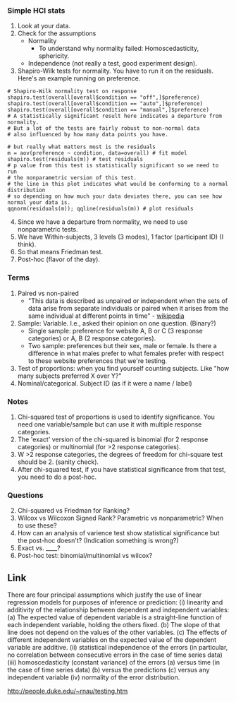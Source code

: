 ### Simple HCI stats

1. Look at your data.
2. Check for the assumptions
    - Normality
       - To understand why normality failed: Homoscedasticity, sphericity.
    - Independence (not really a test, good experiment design).
3. Shapiro-Wilk tests for normality. You have to run it on the residuals. Here's an example running on preference.

```
# Shapiro-Wilk normality test on response
shapiro.test(overall[overall$condition == "off",]$preference)
shapiro.test(overall[overall$condition == "auto",]$preference)
shapiro.test(overall[overall$condition == "manual",]$preference)
# A statistically significant result here indicates a departure from normality.
# But a lot of the tests are fairly robust to non-normal data
# also influenced by how many data points you have.

# but really what matters most is the residuals
m = aov(preference ~ condition, data=overall) # fit model
shapiro.test(residuals(m)) # test residuals
# p value from this test is statistically significant so we need to run
# the nonparametric version of this test.
# the line in this plot indicates what would be conforming to a normal distribution
# so depending on how much your data deviates there, you can see how normal your data is.
qqnorm(residuals(m)); qqline(residuals(m)) # plot residuals

```

4. Since we have a departure from normality, we need to use nonparametric tests.
4. We have Within-subjects, 3 levels (3 modes), 1 factor (participant ID) (I think).
5. So that means Friedman test.
6. Post-hoc (flavor of the day).

### Terms
1. Paired vs non-paired
    - "This data is described as unpaired or independent when the sets of data arise from separate individuals or paired when it arises from the same individual at different points in time" - [wikipedia](https://en.m.wikipedia.org/wiki/Paired_data)
2. Sample: Variable. I.e., asked their opinion on one question. (Binary?)
    - Single sample: preference for website A, B or C (3 response categories) or A, B (2 response categories).
    - Two sample: preferences but their sex, male or female. Is there a difference in what males prefer to what females prefer with respect to these website preferences that we're testing.
3. Test of proportions: when you find yourself counting subjects. Like "how many subjects preferred X over Y?"
4. Nominal/categorical. Subject ID (as if it were a name / label)

### Notes
1. Chi-squared test of proportions is used to identify significance. You need one variable/sample but can use it with multiple response categories.
2. The 'exact' version of the chi-squared is binomial (for 2 response categories) or multinomial (for >2 response categories).
3. W >2 response categories, the degrees of freedom for chi-square test should be 2. (sanity check).
4. After chi-squared test, if you have statistical significance from that test, you need to do a post-hoc.

### Questions
2. Chi-squared vs Friedman for Ranking?
3. Wilcox vs Wilcoxon Signed Rank? Parametric vs nonparametric? When to use these?
4. How can an analysis of varience test show statistical significance but the post-hoc doesn't? (Indication something is wrong?) 
5. Exact vs. ____?
6. Post-hoc test: binomial/multinomial vs wilcox?

## Link
There are four principal assumptions which justify the use of linear regression models for purposes of inference or prediction:
(i) linearity and additivity of the relationship between dependent and independent variables:
   (a) The expected value of dependent variable is a straight-line function of each independent variable, holding the others fixed.
   (b) The slope of that line does not depend on the values of the other variables.
   (c)  The effects of different independent variables on the expected value of the dependent variable are additive.
(ii) statistical independence of the errors (in particular, no correlation between consecutive errors in the case of time series data)
(iii) homoscedasticity (constant variance) of the errors
   (a) versus time (in the case of time series data)
   (b) versus the predictions
   (c) versus any independent variable
(iv) normality of the error distribution.

http://people.duke.edu/~rnau/testing.htm
